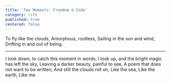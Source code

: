 ```yaml
---
title: 'Two Moments: Freedom & Coda'
category: life
published: true
centered: false
---
```

To fly like the clouds,
Amorphous, rootless,
Sailing in the sun and wind,
Drifting in and out of being.

________

I look down, 
to catch this moment in words;
I look up, 
and the bright magic has left the sky,
Leaving a darker beauty, 
painful to see,
A poem that does not want 
to be written;
And still the clouds roll on,
Like the sea,
Like the earth,
Like me.

